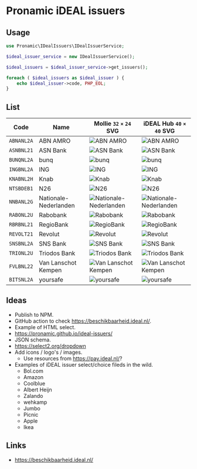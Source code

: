# Pronamic iDEAL issuers

## Usage

```php
use Pronamic\IDealIssuers\IDealIssuerService;

$ideal_issuer_service = new IDealIssuerService();

$ideal_issuers = $ideal_issuer_service->get_issuers();

foreach ( $ideal_issuers as $ideal_issuer ) {
	echo $ideal_issuer->code, PHP_EOL;
}
```

## List

| Code | Name | Mollie `32` `×` `24` SVG | iDEAL Hub `40` `×` `40` SVG |
| ---- | ---- | ------------------------ |---------------------------- |
| `ABNANL2A` | ABN AMRO | ![ABN AMRO](https://cdn.jsdelivr.net/npm/@wp-pay/logos@2.1.0/dist/ideal-issuers/abn-amro/ideal-issuer-abn-amro-mollie-32x24.svg) | ![ABN AMRO](https://cdn.jsdelivr.net/npm/@wp-pay/logos@2.1.0/dist/ideal-issuers/abn-amro/ideal-issuer-abn-amro-ideal-hub-40x40.svg) |
| `ASNBNL21` | ASN Bank | ![ASN Bank](https://cdn.jsdelivr.net/npm/@wp-pay/logos@2.1.0/dist/ideal-issuers/asn-bank/ideal-issuer-asn-bank-mollie-32x24.svg) | ![ASN Bank](https://cdn.jsdelivr.net/npm/@wp-pay/logos@2.1.0/dist/ideal-issuers/asn-bank/ideal-issuer-asn-bank-ideal-hub-40x40.svg) |
| `BUNQNL2A` | bunq | ![bunq](https://cdn.jsdelivr.net/npm/@wp-pay/logos@2.1.0/dist/ideal-issuers/bunq/ideal-issuer-bunq-mollie-32x24.svg) | ![bunq](https://cdn.jsdelivr.net/npm/@wp-pay/logos@2.1.0/dist/ideal-issuers/bunq/ideal-issuer-bunq-ideal-hub-40x40.svg) |
| `INGBNL2A` | ING | ![ING](https://cdn.jsdelivr.net/npm/@wp-pay/logos@2.1.0/dist/ideal-issuers/ing/ideal-issuer-ing-mollie-32x24.svg) | ![ING](https://cdn.jsdelivr.net/npm/@wp-pay/logos@2.1.0/dist/ideal-issuers/ing/ideal-issuer-ing-ideal-hub-40x40.svg) |
| `KNABNL2H` | Knab | ![Knab](https://cdn.jsdelivr.net/npm/@wp-pay/logos@2.1.0/dist/ideal-issuers/knab/ideal-issuer-knab-mollie-32x24.svg) | ![Knab](https://cdn.jsdelivr.net/npm/@wp-pay/logos@2.1.0/dist/ideal-issuers/knab/ideal-issuer-knab-ideal-hub-40x40.svg) |
| `NTSBDEB1` | N26 | ![N26](https://cdn.jsdelivr.net/npm/@wp-pay/logos@2.1.0/dist/ideal-issuers/n26/ideal-issuer-n26-mollie-32x24.svg) | ![N26](https://cdn.jsdelivr.net/npm/@wp-pay/logos@2.1.0/dist/ideal-issuers/n26/ideal-issuer-n26-ideal-hub-40x40.svg) |
| `NNBANL2G` | Nationale-Nederlanden | ![Nationale-Nederlanden](https://cdn.jsdelivr.net/npm/@wp-pay/logos@2.1.0/dist/ideal-issuers/nn/ideal-issuer-nn-mollie-32x24.svg) | ![Nationale-Nederlanden](https://cdn.jsdelivr.net/npm/@wp-pay/logos@2.1.0/dist/ideal-issuers/nn/ideal-issuer-nn-ideal-hub-40x40.svg) |
| `RABONL2U` | Rabobank | ![Rabobank](https://cdn.jsdelivr.net/npm/@wp-pay/logos@2.1.0/dist/ideal-issuers/rabobank/ideal-issuer-rabobank-mollie-32x24.svg) | ![Rabobank](https://cdn.jsdelivr.net/npm/@wp-pay/logos@2.1.0/dist/ideal-issuers/rabobank/ideal-issuer-rabobank-ideal-hub-40x40.svg) |
| `RBRBNL21` | RegioBank | ![RegioBank](https://cdn.jsdelivr.net/npm/@wp-pay/logos@2.1.0/dist/ideal-issuers/regiobank/ideal-issuer-regiobank-mollie-32x24.svg) | ![RegioBank](https://cdn.jsdelivr.net/npm/@wp-pay/logos@2.1.0/dist/ideal-issuers/regiobank/ideal-issuer-regiobank-ideal-hub-40x40.svg) |
| `REVOLT21` | Revolut | ![Revolut](https://cdn.jsdelivr.net/npm/@wp-pay/logos@2.1.0/dist/ideal-issuers/revolut/ideal-issuer-revolut-mollie-32x24.svg) | ![Revolut](https://cdn.jsdelivr.net/npm/@wp-pay/logos@2.1.0/dist/ideal-issuers/revolut/ideal-issuer-revolut-ideal-hub-40x40.svg) |
| `SNSBNL2A` | SNS Bank | ![SNS Bank](https://cdn.jsdelivr.net/npm/@wp-pay/logos@2.1.0/dist/ideal-issuers/sns/ideal-issuer-sns-mollie-32x24.svg) | ![SNS Bank](https://cdn.jsdelivr.net/npm/@wp-pay/logos@2.1.0/dist/ideal-issuers/sns/ideal-issuer-sns-ideal-hub-40x40.svg) |
| `TRIONL2U` | Triodos Bank | ![Triodos Bank](https://cdn.jsdelivr.net/npm/@wp-pay/logos@2.1.0/dist/ideal-issuers/triodos-bank/ideal-issuer-triodos-bank-mollie-32x24.svg) | ![Triodos Bank](https://cdn.jsdelivr.net/npm/@wp-pay/logos@2.1.0/dist/ideal-issuers/triodos-bank/ideal-issuer-triodos-bank-ideal-hub-40x40.svg) |
| `FVLBNL22` | Van Lanschot Kempen | ![Van Lanschot Kempen](https://cdn.jsdelivr.net/npm/@wp-pay/logos@2.1.0/dist/ideal-issuers/van-lanschot/ideal-issuer-van-lanschot-mollie-32x24.svg) | ![Van Lanschot Kempen](https://cdn.jsdelivr.net/npm/@wp-pay/logos@2.1.0/dist/ideal-issuers/van-lanschot/ideal-issuer-van-lanschot-ideal-hub-40x40.svg) |
| `BITSNL2A` | yoursafe | ![yoursafe](https://cdn.jsdelivr.net/npm/@wp-pay/logos@2.1.0/dist/ideal-issuers/yoursafe/ideal-issuer-yoursafe-mollie-32x24.svg) | ![yoursafe](https://cdn.jsdelivr.net/npm/@wp-pay/logos@2.1.0/dist/ideal-issuers/yoursafe/ideal-issuer-yoursafe-ideal-hub-40x40.svg) |

## Ideas

- Publish to NPM.
- GitHub action to check https://beschikbaarheid.ideal.nl/.
- Example of HTML select.
- https://pronamic.github.io/ideal-issuers/
- JSON schema.
- https://select2.org/dropdown
- Add icons / logo's / images.
	- Use resources from https://pay.ideal.nl/?
- Examples of iDEAL issuer select/choice fileds in the wild.
	- Bol.com
	- Amazon
	- Coolblue
	- Albert Heijn
	- Zalando
	- wehkamp
	- Jumbo
	- Picnic
	- Apple
	- Ikea

## Links

- https://beschikbaarheid.ideal.nl/
